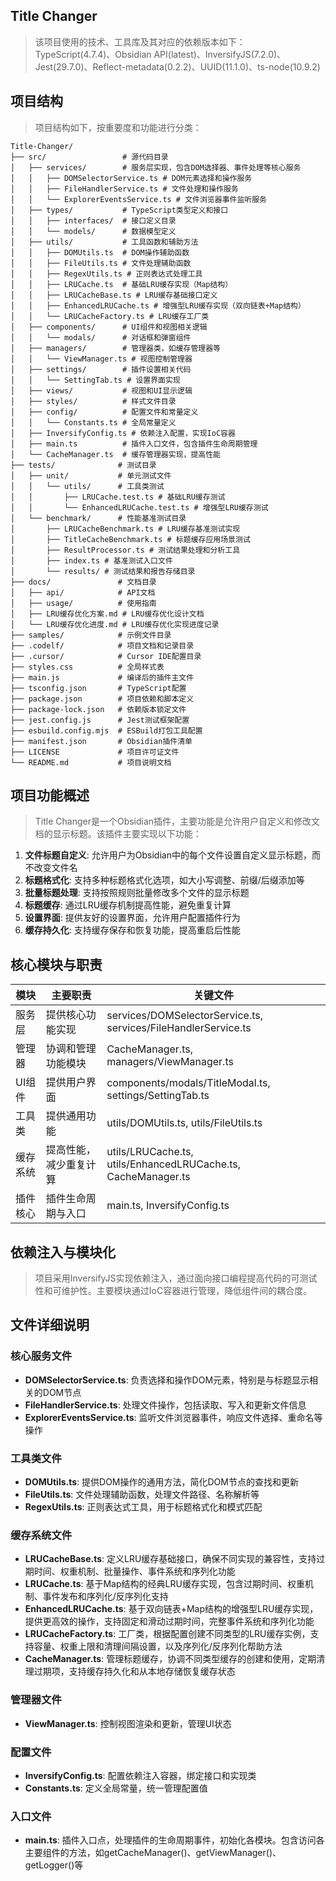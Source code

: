 ## Title Changer
> 该项目使用的技术、工具库及其对应的依赖版本如下：
> TypeScript(4.7.4)、Obsidian API(latest)、InversifyJS(7.2.0)、Jest(29.7.0)、Reflect-metadata(0.2.2)、UUID(11.1.0)、ts-node(10.9.2)


## 项目结构

> 项目结构如下，按重要度和功能进行分类：

```
Title-Changer/
├── src/                 # 源代码目录
│   ├── services/        # 服务层实现，包含DOM选择器、事件处理等核心服务
│   │   ├── DOMSelectorService.ts # DOM元素选择和操作服务
│   │   ├── FileHandlerService.ts # 文件处理和操作服务
│   │   └── ExplorerEventsService.ts # 文件浏览器事件监听服务
│   ├── types/           # TypeScript类型定义和接口
│   │   ├── interfaces/  # 接口定义目录
│   │   └── models/      # 数据模型定义
│   ├── utils/           # 工具函数和辅助方法
│   │   ├── DOMUtils.ts  # DOM操作辅助函数
│   │   ├── FileUtils.ts # 文件处理辅助函数
│   │   ├── RegexUtils.ts # 正则表达式处理工具
│   │   ├── LRUCache.ts  # 基础LRU缓存实现（Map结构）
│   │   ├── LRUCacheBase.ts # LRU缓存基础接口定义
│   │   ├── EnhancedLRUCache.ts # 增强型LRU缓存实现（双向链表+Map结构）
│   │   └── LRUCacheFactory.ts # LRU缓存工厂类
│   ├── components/      # UI组件和视图相关逻辑
│   │   └── modals/      # 对话框和弹窗组件
│   ├── managers/        # 管理器类，如缓存管理器等
│   │   └── ViewManager.ts # 视图控制管理器
│   ├── settings/        # 插件设置相关代码
│   │   └── SettingTab.ts # 设置界面实现
│   ├── views/           # 视图和UI显示逻辑
│   ├── styles/          # 样式文件目录
│   ├── config/          # 配置文件和常量定义
│   │   └── Constants.ts # 全局常量定义
│   ├── InversifyConfig.ts # 依赖注入配置，实现IoC容器
│   ├── main.ts          # 插件入口文件，包含插件生命周期管理
│   └── CacheManager.ts  # 缓存管理器实现，提高性能
├── tests/              # 测试目录
│   ├── unit/           # 单元测试文件
│   │   └── utils/      # 工具类测试
│   │       ├── LRUCache.test.ts # 基础LRU缓存测试
│   │       └── EnhancedLRUCache.test.ts # 增强型LRU缓存测试
│   └── benchmark/      # 性能基准测试目录
│       ├── LRUCacheBenchmark.ts # LRU缓存基准测试实现
│       ├── TitleCacheBenchmark.ts # 标题缓存应用场景测试
│       ├── ResultProcessor.ts # 测试结果处理和分析工具
│       ├── index.ts # 基准测试入口文件
│       └── results/ # 测试结果和报告存储目录
├── docs/               # 文档目录
│   ├── api/            # API文档
│   ├── usage/          # 使用指南
│   ├── LRU缓存优化方案.md # LRU缓存优化设计文档
│   └── LRU缓存优化进度.md # LRU缓存优化实现进度记录
├── samples/            # 示例文件目录
├── .codelf/            # 项目文档和记录目录
├── .cursor/            # Cursor IDE配置目录
├── styles.css          # 全局样式表
├── main.js             # 编译后的插件主文件
├── tsconfig.json       # TypeScript配置
├── package.json        # 项目依赖和脚本定义
├── package-lock.json   # 依赖版本锁定文件
├── jest.config.js      # Jest测试框架配置
├── esbuild.config.mjs  # ESBuild打包工具配置
├── manifest.json       # Obsidian插件清单
├── LICENSE             # 项目许可证文件
└── README.md           # 项目说明文档
```

## 项目功能概述

> Title Changer是一个Obsidian插件，主要功能是允许用户自定义和修改文档的显示标题。该插件主要实现以下功能：

1. **文件标题自定义**: 允许用户为Obsidian中的每个文件设置自定义显示标题，而不改变文件名
2. **标题格式化**: 支持多种标题格式化选项，如大小写调整、前缀/后缀添加等
3. **批量标题处理**: 支持按照规则批量修改多个文件的显示标题
4. **标题缓存**: 通过LRU缓存机制提高性能，避免重复计算
5. **设置界面**: 提供友好的设置界面，允许用户配置插件行为
6. **缓存持久化**: 支持缓存保存和恢复功能，提高重启后性能

## 核心模块与职责

| 模块 | 主要职责 | 关键文件 |
|------|---------|---------|
| 服务层 | 提供核心功能实现 | services/DOMSelectorService.ts, services/FileHandlerService.ts |
| 管理器 | 协调和管理功能模块 | CacheManager.ts, managers/ViewManager.ts |
| UI组件 | 提供用户界面 | components/modals/TitleModal.ts, settings/SettingTab.ts |
| 工具类 | 提供通用功能 | utils/DOMUtils.ts, utils/FileUtils.ts |
| 缓存系统 | 提高性能，减少重复计算 | utils/LRUCache.ts, utils/EnhancedLRUCache.ts, CacheManager.ts |
| 插件核心 | 插件生命周期与入口 | main.ts, InversifyConfig.ts |

## 依赖注入与模块化

> 项目采用InversifyJS实现依赖注入，通过面向接口编程提高代码的可测试性和可维护性。主要模块通过IoC容器进行管理，降低组件间的耦合度。

## 文件详细说明

### 核心服务文件
- **DOMSelectorService.ts**: 负责选择和操作DOM元素，特别是与标题显示相关的DOM节点
- **FileHandlerService.ts**: 处理文件操作，包括读取、写入和更新文件信息
- **ExplorerEventsService.ts**: 监听文件浏览器事件，响应文件选择、重命名等操作

### 工具类文件
- **DOMUtils.ts**: 提供DOM操作的通用方法，简化DOM节点的查找和更新
- **FileUtils.ts**: 文件处理辅助函数，处理文件路径、名称解析等
- **RegexUtils.ts**: 正则表达式工具，用于标题格式化和模式匹配

### 缓存系统文件
- **LRUCacheBase.ts**: 定义LRU缓存基础接口，确保不同实现的兼容性，支持过期时间、权重机制、批量操作、事件系统和序列化功能
- **LRUCache.ts**: 基于Map结构的经典LRU缓存实现，包含过期时间、权重机制、事件发布和序列化/反序列化支持
- **EnhancedLRUCache.ts**: 基于双向链表+Map结构的增强型LRU缓存实现，提供更高效的操作，支持固定和滑动过期时间，完整事件系统和序列化功能
- **LRUCacheFactory.ts**: 工厂类，根据配置创建不同类型的LRU缓存实例，支持容量、权重上限和清理间隔设置，以及序列化/反序列化帮助方法
- **CacheManager.ts**: 管理标题缓存，协调不同类型缓存的创建和使用，定期清理过期项，支持缓存持久化和从本地存储恢复缓存状态

### 管理器文件
- **ViewManager.ts**: 控制视图渲染和更新，管理UI状态

### 配置文件
- **InversifyConfig.ts**: 配置依赖注入容器，绑定接口和实现类
- **Constants.ts**: 定义全局常量，统一管理配置值

### 入口文件
- **main.ts**: 插件入口点，处理插件的生命周期事件，初始化各模块。包含访问各主要组件的方法，如getCacheManager()、getViewManager()、getLogger()等